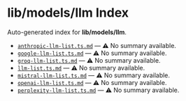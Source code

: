 # lib/models/llm Index

Auto-generated index for **lib/models/llm**.

- [`anthropic-llm-list.ts.md`](./anthropic-llm-list.ts.md) — ⚠️ No summary available.
- [`google-llm-list.ts.md`](./google-llm-list.ts.md) — ⚠️ No summary available.
- [`groq-llm-list.ts.md`](./groq-llm-list.ts.md) — ⚠️ No summary available.
- [`llm-list.ts.md`](./llm-list.ts.md) — ⚠️ No summary available.
- [`mistral-llm-list.ts.md`](./mistral-llm-list.ts.md) — ⚠️ No summary available.
- [`openai-llm-list.ts.md`](./openai-llm-list.ts.md) — ⚠️ No summary available.
- [`perplexity-llm-list.ts.md`](./perplexity-llm-list.ts.md) — ⚠️ No summary available.
